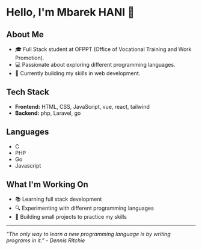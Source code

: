 # Hello, I'm Mbarek HANI 👋

## About Me
- 🎓 Full Stack student at OFPPT (Office of Vocational Training and Work Promotion).
- 💻 Passionate about exploring different programming languages.
- 🌱 Currently building my skills in web development.

## Tech Stack
- **Frontend:** HTML, CSS, JavaScript, vue, react, tailwind
- **Backend:** php, Laravel, go
## Languages
- C
- PHP
- Go
- Javascript

## What I'm Working On
- 📚 Learning full stack development
- 🔍 Experimenting with different programming languages
- 🚀 Building small projects to practice my skills

---
*"The only way to learn a new programming language is by writing programs in it." - Dennis Ritchie*
